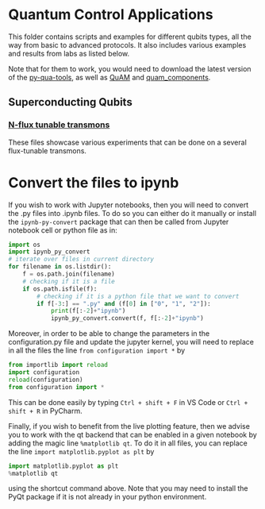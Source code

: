 # Quantum Control Applications

This folder contains scripts and examples for different qubits types, all the way from basic to advanced protocols. 
It also includes various examples and results from labs as listed below.

Note that for them to work, you would need to download the latest version of the [py-qua-tools](https://github.com/qua-platform/py-qua-tools#installation), as well as [QuAM](https://github.com/qua-platform/quam) and [quam_components](https://github.com/qua-platform/quam_components).

## Superconducting Qubits
### [N-flux tunable transmons](https://github.com/qua-platform/qua-libs/tree/main/Quantum-Control-Applications/Superconducting/Two-Flux-Tunable-Transmons)
These files showcase various experiments that can be done on a several flux-tunable transmons.

# Convert the files to ipynb
If you wish to work with Jupyter notebooks, then you will need to convert the .py files into .ipynb files. 
To do so you can either do it manually or install the `ipynb-py-convert` package that can then be called from Jupyter 
notebook cell or python file as in:
```python
import os
import ipynb_py_convert
# iterate over files in current directory
for filename in os.listdir():
    f = os.path.join(filename)
    # checking if it is a file
    if os.path.isfile(f):
        # checking if it is a python file that we want to convert
        if f[-3:] == ".py" and (f[0] in ["0", "1", "2"]):
            print(f[:-2]+"ipynb")
            ipynb_py_convert.convert(f, f[:-2]+"ipynb")
```

Moreover, in order to be able to change the parameters in the configuration.py file and update the jupyter kernel, you will need 
to replace in all the files the line ``from configuration import *`` by 
``` python
from importlib import reload
import configuration
reload(configuration)
from configuration import *
```
This can be done easily by typing `Ctrl + shift + F` in VS Code or `Ctrl + shift + R` in PyCharm.

Finally, if you wish to benefit from the live plotting feature, then we advise you to work with the qt backend that can 
be enabled in a given notebook by adding the magic line `%matplotlib qt`.
To do it in all files, you can replace the line `import matplotlib.pyplot as plt` by
``` python
import matplotlib.pyplot as plt
%matplotlib qt
```
using the shortcut command above. Note that you may need to install the PyQt package if it is not already in your python environment.